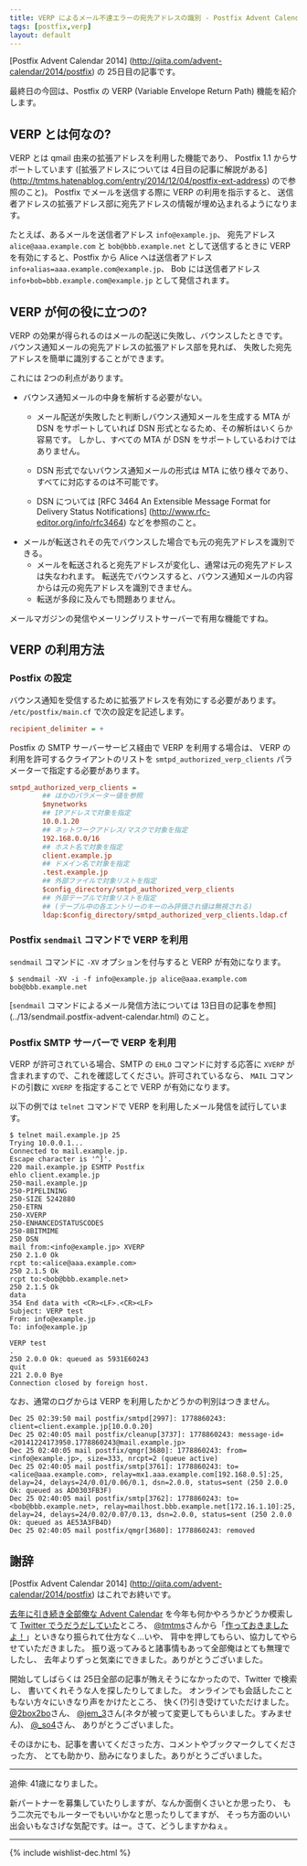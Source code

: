 ```yaml
---
title: VERP によるメール不達エラーの宛先アドレスの識別 - Postfix Advent Calendar 2014
tags: [postfix,verp]
layout: default
---
```


[Postfix Advent Calendar 2014]
(http://qiita.com/advent-calendar/2014/postfix) の 25日目の記事です。

最終日の今回は、Postfix の VERP (Variable Envelope Return Path)
機能を紹介します。

VERP とは何なの?
----------------------------------------------------------------------

VERP とは qmail 由来の拡張アドレスを利用した機能であり、
Postfix 1.1 からサポートしています
([拡張アドレスについては 4日目の記事に解説がある]
(http://tmtms.hatenablog.com/entry/2014/12/04/postfix-ext-address)
ので参照のこと)。
Postfix でメールを送信する際に VERP の利用を指示すると、
送信者アドレスの拡張アドレス部に宛先アドレスの情報が埋め込まれるようになります。

たとえば、あるメールを送信者アドレス `info@example.jp`、
宛先アドレス `alice@aaa.example.com` と `bob@bbb.example.net` として送信するときに
VERP を有効にすると、Postfix から Alice へは送信者アドレス
`info+alias=aaa.example.com@example.jp`、 Bob には送信者アドレス
`info+bob=bbb.example.com@example.jp` として発信されます。

VERP が何の役に立つの?
----------------------------------------------------------------------

VERP の効果が得られるのはメールの配送に失敗し、バウンスしたときです。
バウンス通知メールの宛先アドレスの拡張アドレス部を見れば、
失敗した宛先アドレスを簡単に識別することができます。

これには 2つの利点があります。

  * バウンス通知メールの中身を解析する必要がない。
    * メール配送が失敗したと判断しバウンス通知メールを生成する MTA が DSN
      をサポートしていれば DSN 形式となるため、その解析はいくらか容易です。
      しかし、すべての MTA が DSN をサポートしているわけではありません。
    * DSN 形式でないバウンス通知メールの形式は MTA に依り様々であり、
      すべてに対応するのは不可能です。

    * DSN については
      [RFC 3464 An Extensible Message Format for Delivery Status Notifications]
      (http://www.rfc-editor.org/info/rfc3464) などを参照のこと。
  * メールが転送されその先でバウンスした場合でも元の宛先アドレスを識別できる。
    * メールを転送されると宛先アドレスが変化し、通常は元の宛先アドレスは失なわれます。
      転送先でバウンスすると、バウンス通知メールの内容からは元の宛先アドレスを識別できません。
    * 転送が多段に及んでも問題ありません。

メールマガジンの発信やメーリングリストサーバーで有用な機能ですね。

VERP の利用方法
----------------------------------------------------------------------

### Postfix の設定

<!--- FIXME
  * `recipient_delimiter` (デフォルト: なし)
  * `default_verp_delimiters` (デフォルト: `+=`)
  * `disable_verp_bounces (デフォルト: `no`)
  * `smtpd_authorized_verp_clients (デフォルト: `$authorized_verp_clients`)
  * `verp_delimiter_filter (デフォルト: `-=+`)`)
-->

バウンス通知を受信するために拡張アドレスを有効にする必要があります。
`/etc/postfix/main.cf` で次の設定を記述します。

```cfg
recipient_delimiter = +
```

Postfix の SMTP サーバーサービス経由で VERP を利用する場合は、
VERP の利用を許可するクライアントのリストを
`smtpd_authorized_verp_clients` パラメーターで指定する必要があります。

```cfg
smtpd_authorized_verp_clients =
        ## ほかのパラメーター値を参照
        $mynetworks
        ## IPアドレスで対象を指定
        10.0.1.20	  
        ## ネットワークアドレス/マスクで対象を指定
        192.168.0.0/16
        ## ホスト名で対象を指定
        client.example.jp
        ## ドメイン名で対象を指定
        .test.example.jp
        ## 外部ファイルで対象リストを指定
        $config_directory/smtpd_authorized_verp_clients
        ## 外部テーブルで対象リストを指定
        ## (テーブル中の各エントリーのキーのみ評価され値は無視される)
        ldap:$config_directory/smtpd_authorized_verp_clients.ldap.cf
```

### Postfix `sendmail` コマンドで VERP を利用

`sendmail` コマンドに `-XV` オプションを付与すると VERP が有効になります。

```console
$ sendmail -XV -i -f info@example.jp alice@aaa.example.com bob@bbb.example.net
```

[`sendmail` コマンドによるメール発信方法については 13日目の記事を参照]
(../13/sendmail.postfix-advent-calendar.html)
のこと。

### Postfix SMTP サーバーで VERP を利用

VERP が許可されている場合、SMTP の `EHLO` コマンドに対する応答に `XVERP`
が含まれますので、これを確認してください。許可されているなら、
`MAIL` コマンドの引数に `XVERP` を指定することで VERP が有効になります。

以下の例では `telnet` コマンドで VERP を利用したメール発信を試行しています。

```console
$ telnet mail.example.jp 25
Trying 10.0.0.1...
Connected to mail.example.jp.
Escape character is '^]'.
220 mail.example.jp ESMTP Postfix
ehlo client.example.jp
250-mail.example.jp
250-PIPELINING
250-SIZE 5242880
250-ETRN
250-XVERP
250-ENHANCEDSTATUSCODES
250-8BITMIME
250 DSN
mail from:<info@example.jp> XVERP
250 2.1.0 Ok
rcpt to:<alice@aaa.example.com>
250 2.1.5 Ok
rcpt to:<bob@bbb.example.net>
250 2.1.5 Ok
data
354 End data with <CR><LF>.<CR><LF>
Subject: VERP test
From: info@example.jp
To: info@example.jp

VERP test
.
250 2.0.0 Ok: queued as 5931E60243
quit
221 2.0.0 Bye
Connection closed by foreign host.
```

なお、通常のログからは VERP を利用したかどうかの判別はつきません。

```
Dec 25 02:39:50 mail postfix/smtpd[2997]: 1778860243: client=client.example.jp[10.0.0.20]
Dec 25 02:40:05 mail postfix/cleanup[3737]: 1778860243: message-id=<20141224173950.1778860243@mail.example.jp>
Dec 25 02:40:05 mail postfix/qmgr[3680]: 1778860243: from=<info@example.jp>, size=333, nrcpt=2 (queue active)
Dec 25 02:40:05 mail postfix/smtp[3761]: 1778860243: to=<alice@aaa.example.com>, relay=mx1.aaa.example.com[192.168.0.5]:25, delay=24, delays=24/0.01/0.06/0.1, dsn=2.0.0, status=sent (250 2.0.0 Ok: queued as AD0303FB3F)
Dec 25 02:40:05 mail postfix/smtp[3762]: 1778860243: to=<bob@bbb.example.net>, relay=mailhost.bbb.example.net[172.16.1.10]:25, delay=24, delays=24/0.02/0.07/0.13, dsn=2.0.0, status=sent (250 2.0.0 Ok: queued as AE53A3FB4D)
Dec 25 02:40:05 mail postfix/qmgr[3680]: 1778860243: removed
```

謝辞
----------------------------------------------------------------------

[Postfix Advent Calendar 2014]
(http://qiita.com/advent-calendar/2014/postfix) はこれでお終いです。

[去年に引き続き全部俺な Advent Calendar](http://www.adventar.org/calendars/212) を今年も何かやろうかどうか模索して
[Twitter でうだうだしていた](https://twitter.com/satoh_fumiyasu/status/537257483442475008)ところ、
[@tmtms](https://twitter.com/tmtms)さんから「[作っておきましたよ！](https://twitter.com/tmtms/status/537622193274761217)」といきなり振られて仕方なく…いや、
背中を押してもらい、協力してやらせていただきました。
振り返ってみると諸事情もあって全部俺はとても無理でしたし、
去年よりずっと気楽にできました。ありがとうございました。

開始してしばらくは 25日全部の記事が賄えそうになかったので、Twitter で検索し、
書いてくれそうな人を探したりしてました。
オンラインでも会話したこともない方々にいきなり声をかけたところ、
快く(?)引き受けていただけました。
[@2box2bo](https://twitter.com/2box2bo)さん、
[@jem_3](https://twitter.com/jem_3)さん(ネタが被って変更してもらいました。すみません)、
[@_so4](https://twitter.com/_so4)さん、
ありがとうございました。

そのほかにも、記事を書いてくださった方、コメントやブックマークしてくださった方、
とても助かり、励みになりました。ありがとうございました。

* * *

追伸: 41歳になりました。

新パートナーを募集していたりしますが、なんか面倒くさいとか思ったり、
もう二次元でもルーターでもいいかなと思ったりしてますが、
そっち方面のいい出会いもなさげな気配です。はー。さて、どうしますかねぇ。

* * *

{% include wishlist-dec.html %}

